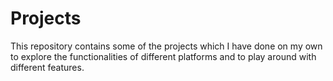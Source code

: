 # Projects
This repository contains some of the projects which I have done on my own to explore the functionalities of different platforms and to play around with different features.
